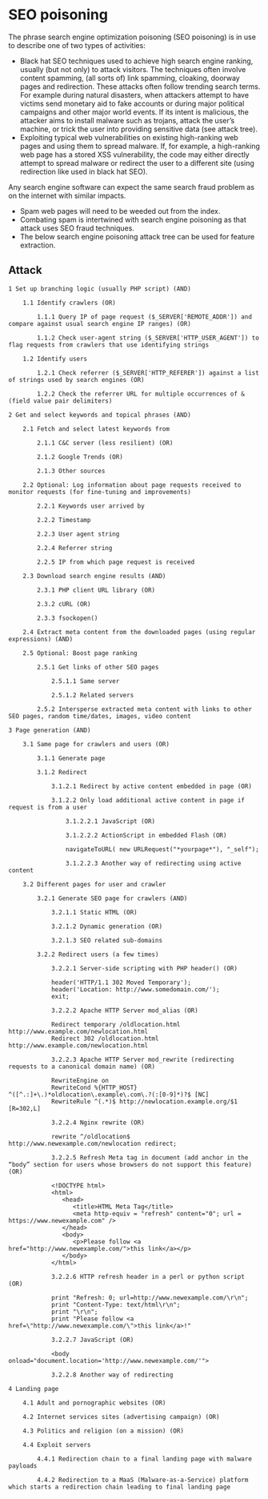 # SEO poisoning

The phrase search engine optimization poisoning (SEO poisoning) is in use to describe one of two types of activities:

* Black hat SEO techniques used to achieve high search engine ranking, usually (but not only) to attack visitors. The techniques often involve content spamming, (all sorts of) link spamming, cloaking, doorway pages and redirection. These attacks often follow trending search terms. For example during natural disasters, when attackers attempt to have victims send monetary aid to fake accounts or during major political campaigns and other major world events. If its intent is malicious, the attacker aims to install malware such as trojans, attack the user’s machine, or trick the user into providing sensitive data (see attack tree).
* Exploiting typical web vulnerabilities on existing high-ranking web pages and using them to spread malware. If, for example, a high-ranking web page has a stored XSS vulnerability, the code may either directly attempt to spread malware or redirect the user to a different site (using redirection like used in black hat SEO).

Any search engine software can expect the same search fraud problem as on the internet with similar impacts.

* Spam web pages will need to be weeded out from the index.
* Combating spam is intertwined with search engine poisoning as that attack uses SEO fraud techniques.
* The below search engine poisoning attack tree can be used for feature extraction.


## Attack

    1 Set up branching logic (usually PHP script) (AND)

        1.1 Identify crawlers (OR)

            1.1.1 Query IP of page request ($_SERVER['REMOTE_ADDR']) and compare against usual search engine IP ranges) (OR)

            1.1.2 Check user-agent string ($_SERVER['HTTP_USER_AGENT']) to flag requests from crawlers that use identifying strings

        1.2 Identify users 

            1.2.1 Check referrer ($_SERVER['HTTP_REFERER']) against a list of strings used by search engines (OR)

            1.2.2 Check the referrer URL for multiple occurrences of & (field value pair delimiters)

    2 Get and select keywords and topical phrases (AND)

        2.1 Fetch and select latest keywords from

            2.1.1 C&C server (less resilient) (OR)

            2.1.2 Google Trends (OR)

            2.1.3 Other sources

        2.2 Optional: Log information about page requests received to monitor requests (for fine-tuning and improvements)

            2.2.1 Keywords user arrived by

            2.2.2 Timestamp

            2.2.3 User agent string

            2.2.4 Referrer string

            2.2.5 IP from which page request is received

        2.3 Download search engine results (AND)

            2.3.1 PHP client URL library (OR)

            2.3.2 cURL (OR)

            2.3.3 fsockopen()

        2.4 Extract meta content from the downloaded pages (using regular expressions) (AND)

        2.5 Optional: Boost page ranking

            2.5.1 Get links of other SEO pages

                2.5.1.1 Same server

                2.5.1.2 Related servers 

            2.5.2 Intersperse extracted meta content with links to other SEO pages, random time/dates, images, video content

    3 Page generation (AND)

        3.1 Same page for crawlers and users (OR)

            3.1.1 Generate page

            3.1.2 Redirect

                3.1.2.1 Redirect by active content embedded in page (OR)

                3.1.2.2 Only load additional active content in page if request is from a user 

                    3.1.2.2.1 JavaScript (OR)

                    3.1.2.2.2 ActionScript in embedded Flash (OR)

                    navigateToURL( new URLRequest("*yourpage*"), "_self");

                    3.1.2.2.3 Another way of redirecting using active content 

        3.2 Different pages for user and crawler

            3.2.1 Generate SEO page for crawlers (AND)

                3.2.1.1 Static HTML (OR)

                3.2.1.2 Dynamic generation (OR)

                3.2.1.3 SEO related sub-domains

            3.2.2 Redirect users (a few times)

                3.2.2.1 Server-side scripting with PHP header() (OR)

                header('HTTP/1.1 302 Moved Temporary');
                header('Location: http://www.somedomain.com/');
                exit;

                3.2.2.2 Apache HTTP Server mod_alias (OR)

                Redirect temporary /oldlocation.html http://www.example.com/newlocation.html
                Redirect 302 /oldlocation.html http://www.example.com/newlocation.html

                3.2.2.3 Apache HTTP Server mod_rewrite (redirecting requests to a canonical domain name) (OR)

                RewriteEngine on
                RewriteCond %{HTTP_HOST} ^([^.:]+\.)*oldlocation\.example\.com\.?(:[0-9]*)?$ [NC]
                RewriteRule ^(.*)$ http://newlocation.example.org/$1 [R=302,L]

                3.2.2.4 Nginx rewrite (OR)

                rewrite ^/oldlocation$ http://www.newexample.com/newlocation redirect;

                3.2.2.5 Refresh Meta tag in document (add anchor in the “body” section for users whose browsers do not support this feature) (OR)

                <!DOCTYPE html>
                <html>
                   <head>
                      <title>HTML Meta Tag</title>
                      <meta http-equiv = "refresh" content="0"; url = https://www.newexample.com" />
                   </head>
                   <body>
                      <p>Please follow <a href="http://www.newexample.com/">this link</a></p>
                   </body>
                </html>

                3.2.2.6 HTTP refresh header in a perl or python script (OR)

                print "Refresh: 0; url=http://www.newexample.com/\r\n";
                print "Content-Type: text/html\r\n";
                print "\r\n";
                print "Please follow <a href=\"http://www.newexample.com/\">this link</a>!"

                3.2.2.7 JavaScript (OR)

                <body onload="document.location='http://www.newexample.com/'">

                3.2.2.8 Another way of redirecting

    4 Landing page

        4.1 Adult and pornographic websites (OR)

        4.2 Internet services sites (advertising campaign) (OR)

        4.3 Politics and religion (on a mission) (OR)

        4.4 Exploit servers 

            4.4.1 Redirection chain to a final landing page with malware payloads

            4.4.2 Redirection to a MaaS (Malware-as-a-Service) platform which starts a redirection chain leading to final landing page



